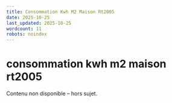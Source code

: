 ```yaml
---
title: Consommation Kwh M2 Maison Rt2005
date: 2025-10-25
last_updated: 2025-10-25
wordcount: 11
robots: noindex
---
```


# consommation kwh m2 maison rt2005

Contenu non disponible – hors sujet.